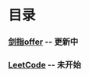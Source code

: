 # 目录

### [剑指offer](https://github.com/anliux/PracticePool/tree/master/jzoffer) -- 更新中
### [LeetCode](https://github.com/anliux/PracticePool/tree/master/LeetCode) -- 未开始
